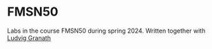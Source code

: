 # FMSN50
Labs in the course FMSN50 during spring 2024.
Written together with [Ludvig Granath](https://github.com/ludvigxP)